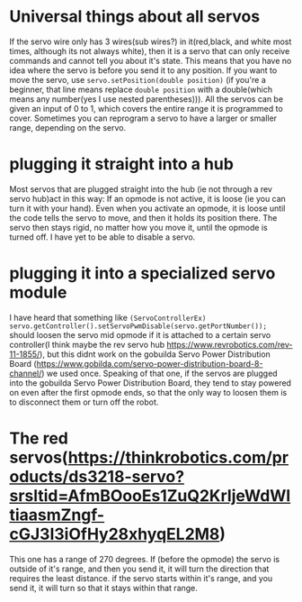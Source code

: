 # Universal things about all servos
If the servo wire only has 3 wires(sub wires?) in it(red,black, and white most times, although its not always white), then it is a servo that can only receive commands and cannot tell you about it's state. This means that you have no idea where the servo is before you send it to any position.
If you want to move the servo, use `servo.setPosition(double position)`
(if you're a beginner, that line means replace `double position` with a double(which means any number(yes I use nested parentheses))). All the servos can be given an input of 0 to 1, which covers the entire range it is programmed to cover. Sometimes you can reprogram a servo to have a larger or smaller range, depending on the servo.
# plugging it straight into a hub
Most servos that are plugged straight into the hub (ie not through a rev servo hub)act in this way: If an opmode is not active, it is loose (ie you can turn it with your hand). Even when you activate an opmode, it is loose until the code tells the servo to move, and then it holds its position there. The servo then stays rigid, no matter how you move it, until the opmode is turned off. I have yet to be able to disable a servo.
# plugging it into a specialized servo module
I have heard that something like `(ServoControllerEx) servo.getController().setServoPwmDisable(servo.getPortNumber());` should loosen the servo mid opmode if it is attached to a certain servo controller(I think maybe the rev servo hub https://www.revrobotics.com/rev-11-1855/), but this didnt work on the gobuilda Servo Power Distribution Board (https://www.gobilda.com/servo-power-distribution-board-8-channel/) we used once.
Speaking of that one, if the servos are plugged into the gobuilda Servo Power Distribution Board, they tend to stay powered on even after the first opmode ends, so that the only way to loosen them is to disconnect them or turn off the robot. 
# The red servos(https://thinkrobotics.com/products/ds3218-servo?srsltid=AfmBOooEs1ZuQ2KrljeWdWltiaasmZngf-cGJ3I3iOfHy28xhyqEL2M8)
This one has a range of 270 degrees. If (before the opmode) the servo is outside of it's range, and then you send it, it will turn the direction that requires the least distance. if the servo starts within it's range, and you send it, it will turn so that it stays within that range.